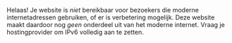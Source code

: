 Helaas! Je website is *niet* bereikbaar voor bezoekers die moderne internetadressen gebruiken, of er is verbetering mogelijk. Deze website  maakt daardoor nog *geen* onderdeel uit van het moderne internet. Vraag je hostingprovider om IPv6 volledig aan te zetten.

